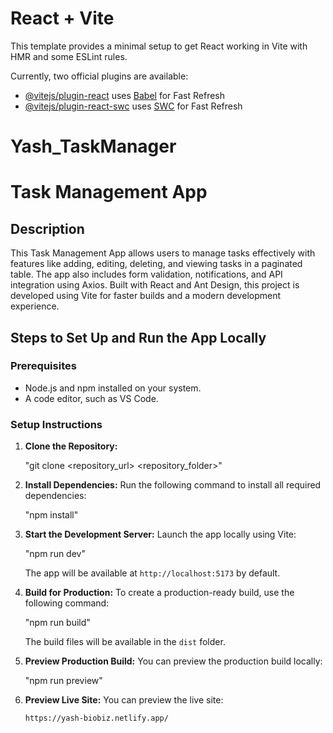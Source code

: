 # React + Vite

This template provides a minimal setup to get React working in Vite with HMR and some ESLint rules.

Currently, two official plugins are available:

- [@vitejs/plugin-react](https://github.com/vitejs/vite-plugin-react/blob/main/packages/plugin-react/README.md) uses [Babel](https://babeljs.io/) for Fast Refresh
- [@vitejs/plugin-react-swc](https://github.com/vitejs/vite-plugin-react-swc) uses [SWC](https://swc.rs/) for Fast Refresh

# Yash_TaskManager

# Task Management App

## Description

This Task Management App allows users to manage tasks effectively with features like adding, editing, deleting, and viewing tasks in a paginated table. The app also includes form validation, notifications, and API integration using Axios. Built with React and Ant Design, this project is developed using Vite for faster builds and a modern development experience.

## Steps to Set Up and Run the App Locally

### Prerequisites

- Node.js and npm installed on your system.
- A code editor, such as VS Code.

### Setup Instructions

1. **Clone the Repository:**

   "git clone <repository_url>
   <repository_folder>"

2. **Install Dependencies:**
   Run the following command to install all required dependencies:

   "npm install"

3. **Start the Development Server:**
   Launch the app locally using Vite:

   "npm run dev"

   The app will be available at `http://localhost:5173` by default.

4. **Build for Production:**
   To create a production-ready build, use the following command:

   "npm run build"

   The build files will be available in the `dist` folder.

5. **Preview Production Build:**
   You can preview the production build locally:

   "npm run preview"
6. **Preview Live Site:**
    You can preview the live site:

    `https://yash-biobiz.netlify.app/`

